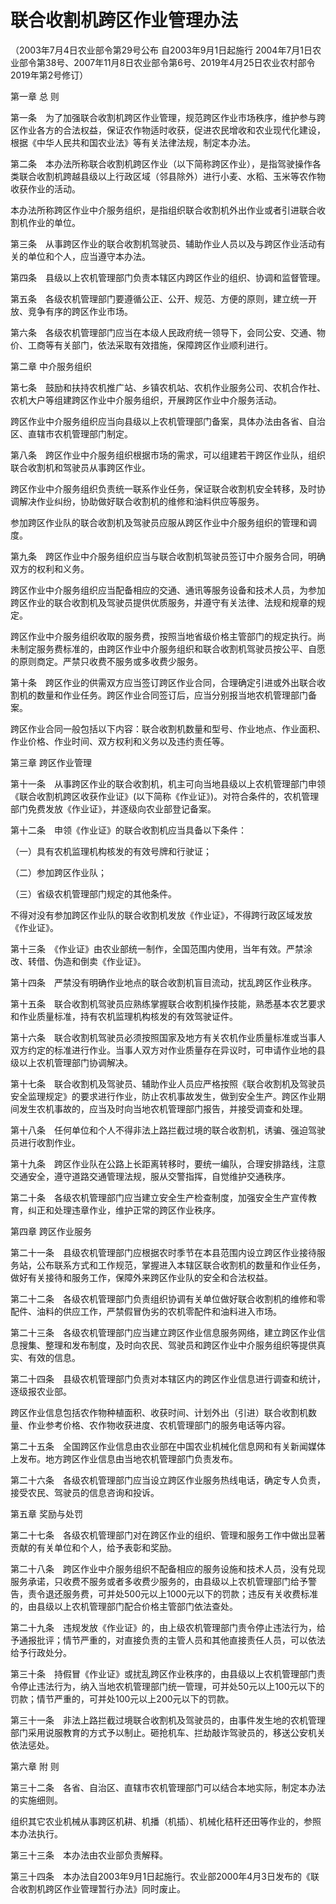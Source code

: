 # 联合收割机跨区作业管理办法

（2003年7月4日农业部令第29号公布 自2003年9月1日起施行 2004年7月1日农业部令第38号、2007年11月8日农业部令第6号、2019年4月25日农业农村部令2019年第2号修订）



第一章 总 则



第一条　为了加强联合收割机跨区作业管理，规范跨区作业市场秩序，维护参与跨区作业各方的合法权益，保证农作物适时收获，促进农民增收和农业现代化建设，根据《中华人民共和国农业法》等有关法律法规，制定本办法。

第二条　本办法所称联合收割机跨区作业（以下简称跨区作业），是指驾驶操作各类联合收割机跨越县级以上行政区域（邻县除外）进行小麦、水稻、玉米等农作物收获作业的活动。

本办法所称跨区作业中介服务组织，是指组织联合收割机外出作业或者引进联合收割机作业的单位。

第三条　从事跨区作业的联合收割机驾驶员、辅助作业人员以及与跨区作业活动有关的单位和个人，应当遵守本办法。

第四条　县级以上农机管理部门负责本辖区内跨区作业的组织、协调和监督管理。

第五条　各级农机管理部门要遵循公正、公开、规范、方便的原则，建立统一开放、竞争有序的跨区作业市场。

第六条　各级农机管理部门应当在本级人民政府统一领导下，会同公安、交通、物价、工商等有关部门，依法采取有效措施，保障跨区作业顺利进行。



第二章 中介服务组织



第七条　鼓励和扶持农机推广站、乡镇农机站、农机作业服务公司、农机合作社、农机大户等组建跨区作业中介服务组织，开展跨区作业中介服务活动。

跨区作业中介服务组织应当向县级以上农机管理部门备案，具体办法由各省、自治区、直辖市农机管理部门制定。

第八条　跨区作业中介服务组织根据市场的需求，可以组建若干跨区作业队，组织联合收割机和驾驶员从事跨区作业。

跨区作业中介服务组织负责统一联系作业任务，保证联合收割机安全转移，及时协调解决作业纠纷，协助做好联合收割机的维修和油料供应等服务。

参加跨区作业队的联合收割机及驾驶员应服从跨区作业中介服务组织的管理和调度。

第九条　跨区作业中介服务组织应当与联合收割机驾驶员签订中介服务合同，明确双方的权利和义务。

跨区作业中介服务组织应当配备相应的交通、通讯等服务设备和技术人员，为参加跨区作业的联合收割机及驾驶员提供优质服务，并遵守有关法律、法规和规章的规定。

跨区作业中介服务组织收取的服务费，按照当地省级价格主管部门的规定执行。尚未制定服务费标准的，由跨区作业中介服务组织和联合收割机驾驶员按公平、自愿的原则商定。严禁只收费不服务或多收费少服务。

第十条　跨区作业的供需双方应当签订跨区作业合同，合理确定引进或外出联合收割机的数量和作业任务。跨区作业合同签订后，应当分别报当地农机管理部门备案。

跨区作业合同一般包括以下内容：联合收割机数量和型号、作业地点、作业面积、作业价格、作业时间、双方权利和义务以及违约责任等。



第三章 跨区作业管理



第十一条　从事跨区作业的联合收割机，机主可向当地县级以上农机管理部门申领《联合收割机跨区收获作业证》(以下简称《作业证》)。对符合条件的，农机管理部门免费发放《作业证》，并逐级向农业部登记备案。

第十二条　申领《作业证》的联合收割机应当具备以下条件：

（一）具有农机监理机构核发的有效号牌和行驶证；

（二）参加跨区作业队；

（三）省级农机管理部门规定的其他条件。

不得对没有参加跨区作业队的联合收割机发放《作业证》，不得跨行政区域发放《作业证》。

第十三条　《作业证》由农业部统一制作，全国范围内使用，当年有效。严禁涂改、转借、伪造和倒卖《作业证》。

第十四条　严禁没有明确作业地点的联合收割机盲目流动，扰乱跨区作业秩序。

第十五条　联合收割机驾驶员应熟练掌握联合收割机操作技能，熟悉基本农艺要求和作业质量标准，持有农机监理机构核发的有效驾驶证件。

第十六条　联合收割机驾驶员必须按照国家及地方有关农机作业质量标准或当事人双方约定的标准进行作业。当事人双方对作业质量存在异议时，可申请作业地的县级以上农机管理部门协调解决。

第十七条　联合收割机及驾驶员、辅助作业人员应严格按照《联合收割机及驾驶员安全监理规定》的要求进行作业，防止农机事故发生，做到安全生产。跨区作业期间发生农机事故的，应当及时向当地农机管理部门报告，并接受调查和处理。

第十八条　任何单位和个人不得非法上路拦截过境的联合收割机，诱骗、强迫驾驶员进行收割作业。

第十九条　跨区作业队在公路上长距离转移时，要统一编队，合理安排路线，注意交通安全，遵守道路交通管理法规，服从交警指挥，自觉维护交通秩序。

第二十条　各级农机管理部门应当建立安全生产检查制度，加强安全生产宣传教育，纠正和处理违章作业，维护正常的跨区作业秩序。



第四章 跨区作业服务



第二十一条　县级农机管理部门应根据农时季节在本县范围内设立跨区作业接待服务站，公布联系方式和工作规范，掌握进入本辖区联合收割机的数量和作业任务，做好有关接待和服务工作，保障外来跨区作业队的安全和合法权益。

第二十二条　各级农机管理部门负责组织协调有关单位做好联合收割机的维修和零配件、油料的供应工作，严禁假冒伪劣的农机零配件和油料进入市场。

第二十三条　各级农机管理部门应当建立跨区作业信息服务网络，建立跨区作业信息搜集、整理和发布制度，及时向农民、驾驶员和跨区作业中介服务组织等提供真实、有效的信息。

第二十四条　县级农机管理部门负责对本辖区内的跨区作业信息进行调查和统计，逐级报农业部。

跨区作业信息包括农作物种植面积、收获时间、计划外出（引进）联合收割机数量、作业参考价格、农作物收获进度、农机管理部门的服务电话等内容。

第二十五条　全国跨区作业信息由农业部在中国农业机械化信息网和有关新闻媒体上发布。地方跨区作业信息由当地农机管理部门负责发布。

第二十六条　各级农机管理部门应当设立跨区作业服务热线电话，确定专人负责，接受农民、驾驶员的信息咨询和投诉。



第五章 奖励与处罚



第二十七条　各级农机管理部门对在跨区作业的组织、管理和服务工作中做出显著贡献的有关单位和个人，给予表彰和奖励。

第二十八条　跨区作业中介服务组织不配备相应的服务设施和技术人员，没有兑现服务承诺，只收费不服务或者多收费少服务的，由县级以上农机管理部门给予警告，责令退还服务费，可并处500元以上1000元以下的罚款；违反有关收费标准的，由县级以上农机管理部门配合价格主管部门依法查处。

第二十九条　违规发放《作业证》的，由上级农机管理部门责令停止违法行为，给予通报批评；情节严重的，对直接负责的主管人员和其他直接责任人员，可以依法给予行政处分。

第三十条　持假冒《作业证》或扰乱跨区作业秩序的，由县级以上农机管理部门责令停止违法行为，纳入当地农机管理部门统一管理，可并处50元以上100元以下的罚款；情节严重的，可并处100元以上200元以下的罚款。

第三十一条　非法上路拦截过境联合收割机及驾驶员的，由事件发生地的农机管理部门采用说服教育的方式予以制止。砸抢机车、拦劫敲诈驾驶员的，移送公安机关依法惩处。



第六章 附 则



第三十二条　各省、自治区、直辖市农机管理部门可以结合本地实际，制定本办法的实施细则。

组织其它农业机械从事跨区机耕、机播（机插）、机械化秸秆还田等作业的，参照本办法执行。

第三十三条　本办法由农业部负责解释。

第三十四条　本办法自2003年9月1日起施行。农业部2000年4月3日发布的《联合收割机跨区作业管理暂行办法》同时废止。